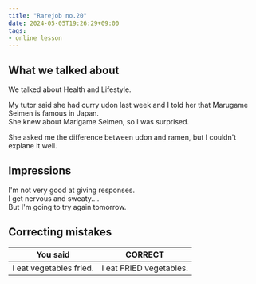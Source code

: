 ```yaml
---
title: "Rarejob no.20"
date: 2024-05-05T19:26:29+09:00
tags:
- online lesson
---
```



## What we talked about

We talked about Health and Lifestyle.

My tutor said she had curry udon last week and I told her that Marugame Seimen is famous in Japan.  
She knew about Marigame Seimen, so I was surprised.

She asked me the difference between udon and ramen, but I couldn't explane it well.

## Impressions

I'm not very good at giving responses.  
I get nervous and sweaty....  
But I'm going to try again tomorrow.


## Correcting mistakes


| You said                  | CORRECT                 |
|---------------------------|-------------------------|
| I eat vegetables fried.   | I eat FRIED vegetables. |